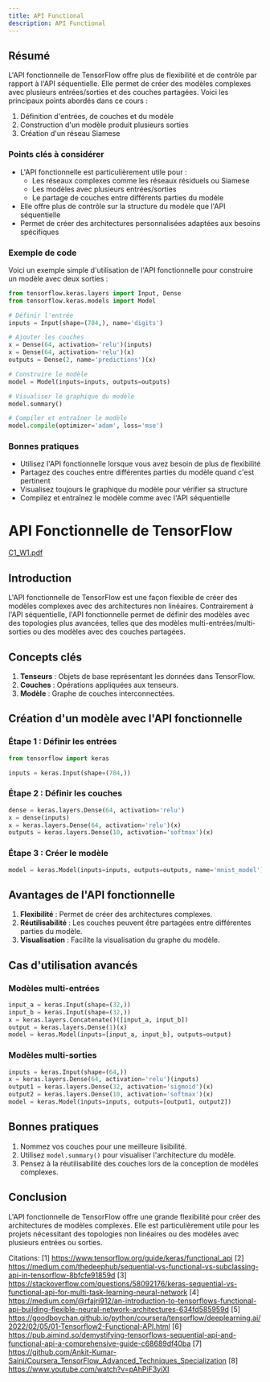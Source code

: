```yaml
---
title: API Functional
description: API Functional
---
```


## Résumé

L'API fonctionnelle de TensorFlow offre plus de flexibilité et de contrôle par rapport à l'API séquentielle. Elle permet de créer des modèles complexes avec plusieurs entrées/sorties et des couches partagées. Voici les principaux points abordés dans ce cours :

1. Définition d'entrées, de couches et du modèle
2. Construction d'un modèle produit plusieurs sorties
3. Création d'un réseau Siamese

### Points clés à considérer

- L'API fonctionnelle est particulièrement utile pour :
  - Les réseaux complexes comme les réseaux résiduels ou Siamese
  - Les modèles avec plusieurs entrées/sorties
  - Le partage de couches entre différents parties du modèle
- Elle offre plus de contrôle sur la structure du modèle que l'API séquentielle
- Permet de créer des architectures personnalisées adaptées aux besoins spécifiques

### Exemple de code

Voici un exemple simple d'utilisation de l'API fonctionnelle pour construire un modèle avec deux sorties :

```python
from tensorflow.keras.layers import Input, Dense
from tensorflow.keras.models import Model

# Définir l'entrée
inputs = Input(shape=(784,), name='digits')

# Ajouter les couches
x = Dense(64, activation='relu')(inputs)
x = Dense(64, activation='relu')(x)
outputs = Dense(2, name='predictions')(x)

# Construire le modèle
model = Model(inputs=inputs, outputs=outputs)

# Visualiser le graphique du modèle
model.summary()

# Compiler et entraîner le modèle
model.compile(optimizer='adam', loss='mse')

```

### Bonnes pratiques

- Utilisez l'API fonctionnelle lorsque vous avez besoin de plus de flexibilité
- Partagez des couches entre différentes parties du modèle quand c'est pertinent
- Visualisez toujours le graphique du modèle pour vérifier sa structure
- Compilez et entraînez le modèle comme avec l'API séquentielle

# API Fonctionnelle de TensorFlow

[C1_W1.pdf](https://prod-files-secure.s3.us-west-2.amazonaws.com/11b5a9db-0d61-41fc-9598-c7c6b5db565c/62897f32-908d-43c1-8a81-986ba62da499/C1_W1.pdf)

## Introduction

L'API fonctionnelle de TensorFlow est une façon flexible de créer des modèles complexes avec des architectures non linéaires. Contrairement à l'API séquentielle, l'API fonctionnelle permet de définir des modèles avec des topologies plus avancées, telles que des modèles multi-entrées/multi-sorties ou des modèles avec des couches partagées.

## Concepts clés

1. **Tenseurs** : Objets de base représentant les données dans TensorFlow.
2. **Couches** : Opérations appliquées aux tenseurs.
3. **Modèle** : Graphe de couches interconnectées.

## Création d'un modèle avec l'API fonctionnelle

### Étape 1 : Définir les entrées

```python
from tensorflow import keras

inputs = keras.Input(shape=(784,))

```

### Étape 2 : Définir les couches

```python
dense = keras.layers.Dense(64, activation='relu')
x = dense(inputs)
x = keras.layers.Dense(64, activation='relu')(x)
outputs = keras.layers.Dense(10, activation='softmax')(x)

```

### Étape 3 : Créer le modèle

```python
model = keras.Model(inputs=inputs, outputs=outputs, name='mnist_model')

```

## Avantages de l'API fonctionnelle

1. **Flexibilité** : Permet de créer des architectures complexes.
2. **Réutilisabilité** : Les couches peuvent être partagées entre différentes parties du modèle.
3. **Visualisation** : Facilite la visualisation du graphe du modèle.

## Cas d'utilisation avancés

### Modèles multi-entrées

```python
input_a = keras.Input(shape=(32,))
input_b = keras.Input(shape=(32,))
x = keras.layers.Concatenate()([input_a, input_b])
output = keras.layers.Dense(1)(x)
model = keras.Model(inputs=[input_a, input_b], outputs=output)

```

### Modèles multi-sorties

```python
inputs = keras.Input(shape=(64,))
x = keras.layers.Dense(64, activation='relu')(inputs)
output1 = keras.layers.Dense(32, activation='sigmoid')(x)
output2 = keras.layers.Dense(10, activation='softmax')(x)
model = keras.Model(inputs=inputs, outputs=[output1, output2])

```

## Bonnes pratiques

1. Nommez vos couches pour une meilleure lisibilité.
2. Utilisez `model.summary()` pour visualiser l'architecture du modèle.
3. Pensez à la réutilisabilité des couches lors de la conception de modèles complexes.

## Conclusion

L'API fonctionnelle de TensorFlow offre une grande flexibilité pour créer des architectures de modèles complexes. Elle est particulièrement utile pour les projets nécessitant des topologies non linéaires ou des modèles avec plusieurs entrées ou sorties.

Citations:
[1] https://www.tensorflow.org/guide/keras/functional_api
[2] https://medium.com/thedeephub/sequential-vs-functional-vs-subclassing-api-in-tensorflow-8bfcfe91859d
[3] https://stackoverflow.com/questions/58092176/keras-sequential-vs-functional-api-for-multi-task-learning-neural-network
[4] https://medium.com/@rfajri912/an-introduction-to-tensorflows-functional-api-building-flexible-neural-network-architectures-634fd585959d
[5] https://goodboychan.github.io/python/coursera/tensorflow/deeplearning.ai/2022/02/05/01-Tensorflow2-Functional-API.html
[6] https://pub.aimind.so/demystifying-tensorflows-sequential-api-and-functional-api-a-comprehensive-guide-c68689df40ba
[7] https://github.com/Ankit-Kumar-Saini/Coursera_TensorFlow_Advanced_Techniques_Specialization
[8] https://www.youtube.com/watch?v=pAhPiF3yiXI
